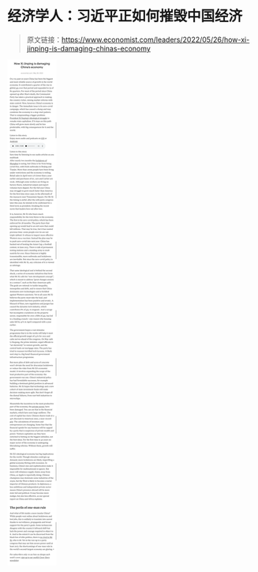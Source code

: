 # 经济学人：习近平正如何摧毁中国经济

> 原文链接：<https://www.economist.com/leaders/2022/05/26/how-xi-jinping-is-damaging-chinas-economy>

![经济学人：习近平正如何摧毁中国经济](imgs/economist_may27.png)
